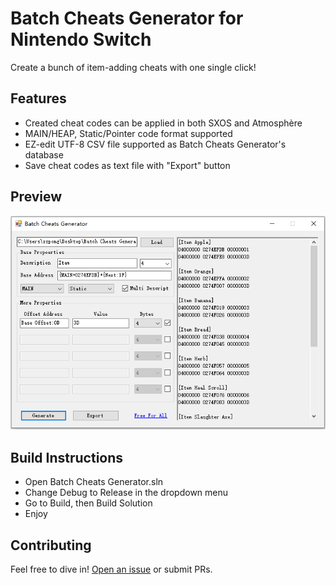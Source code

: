 # Batch Cheats Generator for Nintendo Switch
 Create a bunch of item-adding cheats with one single click!
## Features
* Created cheat codes can be applied in both SXOS and Atmosphère
* MAIN/HEAP, Static/Pointer code format supported
* EZ-edit UTF-8 CSV file supported as Batch Cheats Generator's database
* Save cheat codes as text file with "Export" button
## Preview
![image](https://github.com/zzpong/Batch-Cheats-Generator-for-Nintendo-Switch/blob/master/Samples/Sample.png)
## Build Instructions
* Open Batch Cheats Generator.sln
* Change Debug to Release in the dropdown menu
* Go to Build, then Build Solution
* Enjoy
## Contributing
Feel free to dive in! [Open an issue](https://github.com/zzpong/Batch-Cheats-Generator-for-Nintendo-Switch/issues/new) or submit PRs.
